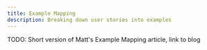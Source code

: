 ```yaml
---
title: Example Mapping
description: Breaking down user stories into examples
---
```


TODO: Short version of Matt's Example Mapping article, link to blog